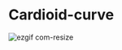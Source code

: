 # Cardioid-curve
![ezgif com-resize](https://user-images.githubusercontent.com/26035692/50332107-1e327f00-0527-11e9-8fa7-5ef5ecc5da27.gif)
